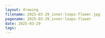 ```yaml
---
layout: drawing
filename: 2025-03-29_inner-loops-flower.jpg
pagename: 2025-03-29_inner-loops-flower
date: 2025-03-29
tags:
---
```

